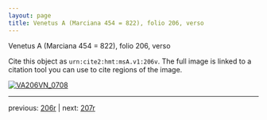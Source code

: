 ```yaml
---
layout: page
title: Venetus A (Marciana 454 = 822), folio 206, verso
---
```


Venetus A (Marciana 454 = 822), folio 206, verso

Cite this object as `urn:cite2:hmt:msA.v1:206v`.  The full image is linked to a citation tool you can use to cite regions of the image.

[![VA206VN_0708](http://www.homermultitext.org/iipsrv?IIIF=/project/homer/pyramidal/deepzoom/hmt/vaimg/2017a/VA206VN_0708.tif/full/800,/0/default.jpg)](http://www.homermultitext.org/ict2/?urn=urn:cite2:hmt:vaimg.2017a:VA206VN_0708) 

---

previous:  [206r](../206r/) | next: [207r](../207r/)